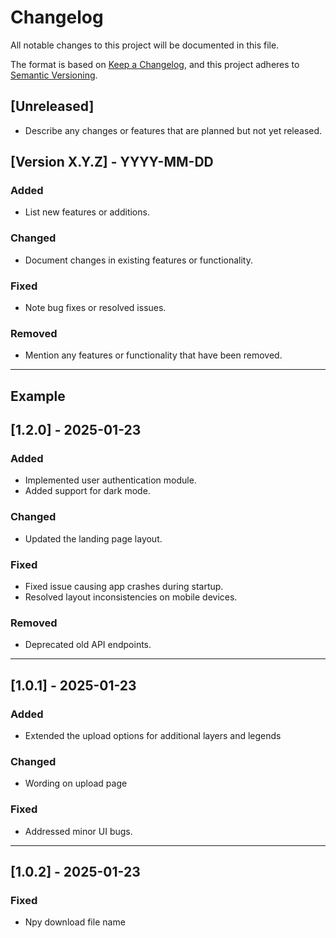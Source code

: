 # Changelog

All notable changes to this project will be documented in this file.

The format is based on [Keep a Changelog](https://keepachangelog.com/en/1.0.0/),
and this project adheres to [Semantic Versioning](https://semver.org/).

## [Unreleased]
- Describe any changes or features that are planned but not yet released.

## [Version X.Y.Z] - YYYY-MM-DD
### Added
- List new features or additions.

### Changed
- Document changes in existing features or functionality.

### Fixed
- Note bug fixes or resolved issues.

### Removed
- Mention any features or functionality that have been removed.

---

## Example

## [1.2.0] - 2025-01-23
### Added
- Implemented user authentication module.
- Added support for dark mode.

### Changed
- Updated the landing page layout.

### Fixed
- Fixed issue causing app crashes during startup.
- Resolved layout inconsistencies on mobile devices.

### Removed
- Deprecated old API endpoints.

---

## [1.0.1] - 2025-01-23
### Added
- Extended the upload options for additional layers and legends

### Changed
- Wording on upload page

### Fixed
- Addressed minor UI bugs.

---

## [1.0.2] - 2025-01-23
### Fixed
- Npy download file name

